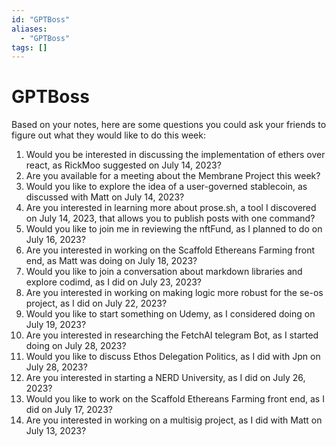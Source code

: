 ```yaml
---
id: "GPTBoss"
aliases:
  - "GPTBoss"
tags: []
---
```


# GPTBoss


Based on your notes, here are some questions you could ask your friends to figure out what they would like to do this week:

1. Would you be interested in discussing the implementation of ethers over react, as RickMoo suggested on July 14, 2023?
2. Are you available for a meeting about the Membrane Project this week?
3. Would you like to explore the idea of a user-governed stablecoin, as discussed with Matt on July 14, 2023?
4. Are you interested in learning more about prose.sh, a tool I discovered on July 14, 2023, that allows you to publish posts with one command?
5. Would you like to join me in reviewing the nftFund, as I planned to do on July 16, 2023?
6. Are you interested in working on the Scaffold Ethereans Farming front end, as Matt was doing on July 18, 2023?
7. Would you like to join a conversation about markdown libraries and explore codimd, as I did on July 23, 2023?
8. Are you interested in working on making logic more robust for the se-os project, as I did on July 22, 2023?
9. Would you like to start something on Udemy, as I considered doing on July 19, 2023?
10. Are you interested in researching the FetchAI telegram Bot, as I started doing on July 28, 2023?
11. Would you like to discuss Ethos Delegation Politics, as I did with Jpn on July 28, 2023?
12. Are you interested in starting a NERD University, as I did on July 26, 2023?
13. Would you like to work on the Scaffold Ethereans Farming front end, as I did on July 17, 2023?
14. Are you interested in working on a multisig project, as I did with Matt on July 13, 2023?

